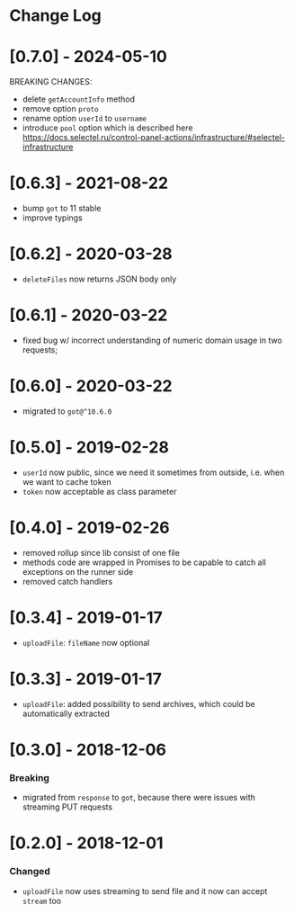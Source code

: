 # Change Log

# [0.7.0] - 2024-05-10

BREAKING CHANGES:

- delete `getAccountInfo` method
- remove option `proto`
- rename option `userId` to `username`
- introduce `pool` option which is described here https://docs.selectel.ru/control-panel-actions/infrastructure/#selectel-infrastructure

# [0.6.3] - 2021-08-22

- bump `got` to 11 stable
- improve typings

# [0.6.2] - 2020-03-28

- `deleteFiles` now returns JSON body only

# [0.6.1] - 2020-03-22

- fixed bug w/ incorrect understanding of numeric domain usage in two requests;

# [0.6.0] - 2020-03-22

- migrated to `got@^10.6.0`

# [0.5.0] - 2019-02-28

- `userId` now public, since we need it sometimes from outside, i.e. when we want to cache token
- `token` now acceptable as class parameter

# [0.4.0] - 2019-02-26

- removed rollup since lib consist of one file
- methods code are wrapped in Promises to be capable to catch all exceptions on the runner side
- removed catch handlers

# [0.3.4] - 2019-01-17

- `uploadFile`: `fileName` now optional


# [0.3.3] - 2019-01-17

- `uploadFile`: added possibility to send archives, which could be automatically extracted


# [0.3.0] - 2018-12-06

### Breaking

- migrated from `response` to `got`, because there were issues with streaming PUT requests

# [0.2.0] - 2018-12-01

### Changed

 - `uploadFile` now uses streaming to send file and it now can accept `stream` too
